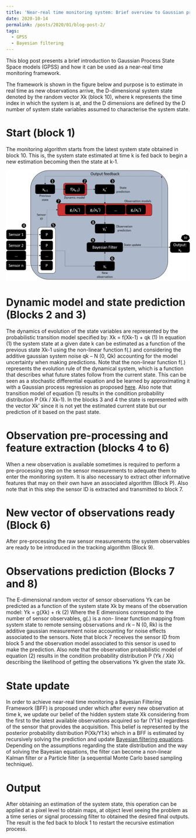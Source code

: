 ```yaml
---
title: 'Near-real time monitoring system: Brief overview to Gaussian process state space models GPSS'
date: 2020-10-14
permalink: /posts/2020/01/blog-post-2/
tags:
  - GPSS
  - Bayesian filtering 
---
```


This blog post presents a brief introduction to Gaussian Process State Space models (GPSS) and how it can be used as a near-real time monitoring framework.

The framework is shown in the figure below and purpose is to estimate in real time as new observations arrive, the D-dimensional system state denoted by the random vector  Xk (block 10), where k represents the time index in which the system is at, and the D dimensions are defined by the D number of system state variables assumed to characterise the system state.

Start (block 1)
======

The monitoring algorithm starts from the latest system state obtained in block 10. This is, the system state estimated at time k is fed back to begin a new estimation becoming then the state at k-1.

![img](/images/GPSS/GPSS_1.png)

Dynamic model and state prediction (Blocks 2 and 3)
======
The dynamics of evolution of the state variables are represented by the probabilistic transition model specified by:
Xk = f(Xk-1) + qk 	(1)
In equation (1) the system state at a given date k can be estimated as a function of the previous state Xk-1 using the non-linear function f(.) and considering the additive gaussian system noise qk – N (0, Qk) accounting for the model uncertainty when making predictions.  Note that the non-linear function f(.) represents the evolution rule of the dynamical system, which is a function that describes what future states follow from the current state. This can be seen as a stochastic differential equation and be learned by approximating it with a Gaussian process regression as proposed [here](https://papers.nips.cc/paper/4967-approximate-gaussian-process-inference-for-the-drift-function-in-stochastic-differential-equations). Also note that transition model of equation (1) results in the condition probability distribution P (Xk / Xk-1). In the blocks 3 and 4 the state is represented with the vector Xk’ since it is not yet the estimated current state but our prediction of it based on the past state.

Observation pre-processing and feature extraction (blocks 4 to 6)
======
When a new observation is available sometimes is required to perform a pre-processing step on the sensor measurements to adequate them to enter the monitoring system. It is also necessary to extract other informative features that may on their own have an associated algorithm (Block P). Also note that in this step the sensor ID is extracted and transmitted to block 7.

New vector of observations ready (Block 6)
======
After pre-processing the raw sensor measurements the system observables are ready to be introduced in the tracking algorithm (Block 9).

Observations prediction (Blocks 7 and 8)
======
The E-dimensional random vector of sensor observations Yk can be predicted as a function of the system state Xk by means of the observation model:
Yk = g(Xk) + rk 	(2)
Where the E dimensions correspond to the number of sensor observables, g(.) is a non- linear function mapping from system state to remote sensing observations and rk – N (0, Rk) is the additive gaussian measurement noise accounting for noise effects associated to the sensors. Note that block 7 receives the sensor ID from block 5 and the observation model associated to this sensor is used to make the prediction.
Also note that the observation probabilistic model of equation (2) results in the condition probability distribution P (Yk / Xk) describing the likelihood of getting the observations Yk given the state Xk.

State update
======
In order to achieve near-real time monitoring a Bayesian Filtering Framework (BFF) is proposed under which after every new observation at time k, we update our belief of the hidden system state Xk considering from the first to the latest available observations acquired so far (Y1:k) regardless of the sensor that provides the acquisition. This belief is represented by the posterior probability distribution P(Xk/Y1:k) which in a BFF is estimated by recursively solving the prediction and update [Bayesian filtering equations](https://en.wikipedia.org/wiki/Recursive_Bayesian_estimation).
Depending on the assumptions regarding the state distribution and the way of solving the Bayesian equations, the filter can become a non-linear Kalman filter or a Particle filter (a sequential Monte Carlo based sampling technique).

Output
======
After obtaining an estimation of the system state, this operation can be applied at a pixel level to obtain maps, at object level seeing the problem as a time series or signal processing filter to obtained the desired final outputs. The result is the fed back to block 1 to restart the recursive estimation process. 
